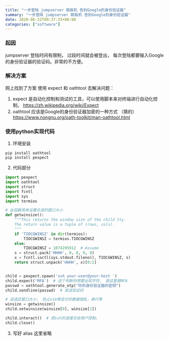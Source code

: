 ```yaml
---
title: "一步登陆 jumpserver 跳板机 告别Google的身份验证器"
summary: "一步登陆 jumpserver 跳板机 告别Google的身份验证器"
date: 2020-06-22T09:37:33+08:00
categories: ["software"]
---
```


### 起因

jumpserver 登陆时间有限制， 过段时间就会被登出， 每次登陆都要输入Google的身份验证器的验证码。非常的不方便。


### 解决方案

网上找到了方案 使用 expect 和 oathtool 去解决问题：

1. expect 是自动化控制和测试的工具，可以使用脚本来对终端进行自动化控制。 https://zh.wikipedia.org/wiki/Expect
2. oathtool 应该是Google的身份验证器加密的一种方式 （猜的） https://www.nongnu.org/oath-toolkit/man-oathtool.html

### 使用python实现代码

1. 环境安装
```shell
pip install oathtool
pip install pexpect
```

2. 代码部分
```python
import pexpect
import oathtool
import struct
import fcntl
import sys
import termios

# 此函数用来设置合适的窗口大小
def getwinsize():
    """This returns the window size of the child tty.
    The return value is a tuple of (rows, cols).
    """
    if 'TIOCGWINSZ' in dir(termios):
        TIOCGWINSZ = termios.TIOCGWINSZ
    else:
        TIOCGWINSZ = 1074295912  # Assume
    s = struct.pack('HHHH', 0, 0, 0, 0)
    x = fcntl.ioctl(sys.stdout.fileno(), TIOCGWINSZ, s)
    return struct.unpack('HHHH', x)[0:2]


child = pexpect.spawn('ssh your-user@your-host ')
child.expect('MFA')  # 这个判断你想要出现字符， 我这里是MFA
passwd = oathtool.generate_otp("你的身份验证器的密钥")
child.sendline(passwd)  # 发送验证码

# 自适应窗口大小， 防止vim等显示的数据错乱，串行等
winsize = getwinsize() 
child.setwinsize(winsize[0], winsize[1])

child.interact()  # 把ssh的连接交给用户控制。
child.close()
```

3. 写好 alias 这里省略

